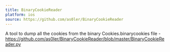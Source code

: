 ```yaml
---
title: BinaryCookieReader
platform: ios
source: https://github.com/as0ler/BinaryCookieReader
---
```


A tool to dump all the cookies from the binary Cookies.binarycookies file - <https://github.com/as0ler/BinaryCookieReader/blob/master/BinaryCookieReader.py>